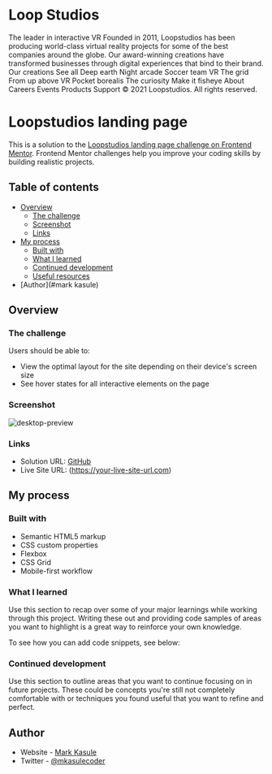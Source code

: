 # Loop Studios
The leader in interactive VR Founded in 2011, Loopstudios has been producing world-class virtual reality projects for some of the best companies around the globe. Our award-winning creations have transformed businesses through digital experiences that bind to their brand. Our creations See all Deep earth Night arcade Soccer team VR The grid From up above VR Pocket borealis The curiosity Make it fisheye About Careers Events Products Support © 2021 Loopstudios. All rights reserved.


# Loopstudios landing page

This is a solution to the [Loopstudios landing page challenge on Frontend Mentor](https://www.frontendmentor.io/challenges/loopstudios-landing-page-N88J5Onjw). Frontend Mentor challenges help you improve your coding skills by building realistic projects. 

## Table of contents

- [Overview](#overview)
  - [The challenge](#the-challenge)
  - [Screenshot](#screenshot)
  - [Links](#links)
- [My process](#my-process)
  - [Built with](#built-with)
  - [What I learned](#what-i-learned)
  - [Continued development](#continued-development)
  - [Useful resources](#useful-resources)
- [Author](#mark kasule)


## Overview

### The challenge

Users should be able to:

- View the optimal layout for the site depending on their device's screen size
- See hover states for all interactive elements on the page

### Screenshot

![desktop-preview](./images/design/desktop-preview.jpg)

### Links

- Solution URL: [GitHub](https://github.com/casulemarc/loopstudios)
- Live Site URL: (https://your-live-site-url.com)

## My process

### Built with

- Semantic HTML5 markup
- CSS custom properties
- Flexbox
- CSS Grid
- Mobile-first workflow


### What I learned

Use this section to recap over some of your major learnings while working through this project. Writing these out and providing code samples of areas you want to highlight is a great way to reinforce your own knowledge.

To see how you can add code snippets, see below:


### Continued development

Use this section to outline areas that you want to continue focusing on in future projects. These could be concepts you're still not completely comfortable with or techniques you found useful that you want to refine and perfect.


## Author

- Website - [Mark Kasule](https://www.mlkasule.com)
- Twitter - [@mkasulecoder](https://www.twitter.com/mkasulecoder)


